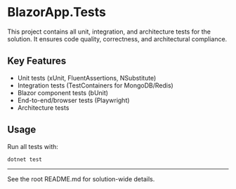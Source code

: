 # BlazorApp.Tests

This project contains all unit, integration, and architecture tests for the solution. It ensures code quality, correctness, and architectural compliance.

## Key Features
- Unit tests (xUnit, FluentAssertions, NSubstitute)
- Integration tests (TestContainers for MongoDB/Redis)
- Blazor component tests (bUnit)
- End-to-end/browser tests (Playwright)
- Architecture tests

## Usage
Run all tests with:
```
dotnet test
```

---

See the root README.md for solution-wide details.